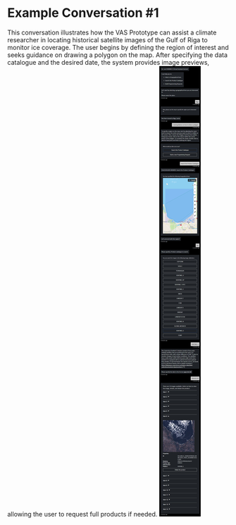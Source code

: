 # Example Conversation #1
This conversation illustrates how the VAS Prototype can assist a climate researcher in locating historical satellite images of the Gulf of Riga to monitor ice coverage. The user begins by defining the region of interest and seeks guidance on drawing a polygon on the map. After specifying the data catalogue and the desired date, the system provides image previews, allowing the user to request full products if needed.
![Example Conversation #1](Conversation1.png "Example Conversation #1")